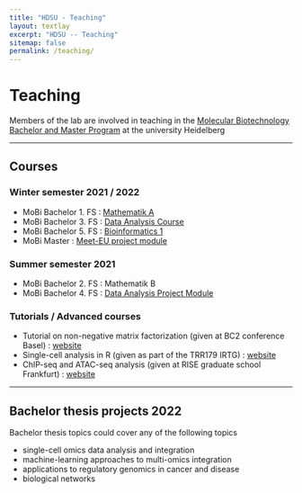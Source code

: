 ```yaml
---
title: "HDSU - Teaching"
layout: textlay
excerpt: "HDSU -- Teaching"
sitemap: false
permalink: /teaching/
---
```


# Teaching


Members of the lab are involved in teaching in the [Molecular Biotechnology Bachelor and Master Program](https://www.uni-heidelberg.de/courses/prospective/academicprograms/Molecular_Biotechnology_en_ba.html) at the university Heidelberg

___


## Courses

### Winter semester 2021 / 2022
- MoBi Bachelor 1. FS : [Mathematik A](http://bioinfo.ipmb.uni-heidelberg.de/crg/mathea/)
- MoBi Bachelor 3. FS : [Data Analysis Course](http://bioinfo.ipmb.uni-heidelberg.de/crg/datascience3fs/)
- MoBi Bachelor 5. FS : [Bioinformatics 1](http://bioinfo.ipmb.uni-heidelberg.de/crg/bioinfo1/)
- MoBi Master : [Meet-EU project module](http://bioinfo.ipmb.uni-heidelberg.de/crg/master-meetu/)

### Summer semester 2021
- MoBi Bachelor 2. FS : Mathematik B
- MoBi Bachelor 4. FS : [Data Analysis Project Module](https://datascience-mobi.github.io/)

### Tutorials / Advanced courses
- Tutorial on non-negative matrix factorization (given at BC2 conference Basel) : [website](https://hdsu-bioquant.github.io/bc2_tutorial/)
- Single-cell analysis in R (given as part of the TRR179 IRTG) : [website](https://hdsu-bioquant.github.io/irtg2021/)
- ChIP-seq and ATAC-seq analysis (given at RISE graduate school Frankfurt) : [website](https://hdsu-bioquant.github.io/chipatac2020/)
___

## Bachelor thesis projects 2022

Bachelor thesis topics could cover any of the following topics
- single-cell omics data analysis and integration
- machine-learning approaches to multi-omics integration
- applications to regulatory genomics in cancer and disease
- biological networks
